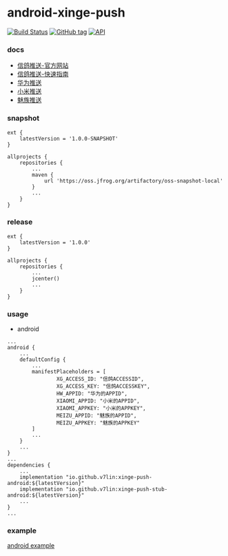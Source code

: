 # android-xinge-push

[![Build Status](https://cloud.drone.io/api/badges/v7lin/android-xinge-push/status.svg)](https://cloud.drone.io/v7lin/android-xinge-push)
[![GitHub tag](https://img.shields.io/github/tag/v7lin/android-xinge-push.svg)](https://github.com/v7lin/android-xinge-push/releases)
[![API](https://img.shields.io/badge/API-14%2B-brightgreen.svg?style=flat)](https://android-arsenal.com/api?level=14)

### docs

* [信鸽推送-官方网站](http://xg.qq.com)
* [信鸽推送-快速指南](https://xg.qq.com/docs/)
* [华为推送](https://developer.huawei.com/consumer/cn/service/hms/pushservice.html)
* [小米推送](https://dev.mi.com/console/appservice/push.html)
* [魅族推送](https://open.flyme.cn/open-web/views/push.html)

### snapshot

````
ext {
    latestVersion = '1.0.0-SNAPSHOT'
}

allprojects {
    repositories {
        ...
        maven {
            url 'https://oss.jfrog.org/artifactory/oss-snapshot-local'
        }
        ...
    }
}
````

### release

````
ext {
    latestVersion = '1.0.0'
}

allprojects {
    repositories {
        ...
        jcenter()
        ...
    }
}
````

### usage

* android

````
...
android {
    ...
    defaultConfig {
        ...
        manifestPlaceholders = [
                XG_ACCESS_ID: "信鸽ACCESSID",
                XG_ACCESS_KEY: "信鸽ACCESSKEY",
                HW_APPID: "华为的APPID",
                XIAOMI_APPID: "小米的APPID",
                XIAOMI_APPKEY: "小米的APPKEY",
                MEIZU_APPID: "魅族的APPID",
                MEIZU_APPKEY: "魅族的APPKEY"
        ]
        ...
    }
    ...
}
...
dependencies {
    ...
    implementation "io.github.v7lin:xinge-push-android:${latestVersion}"
    implementation "io.github.v7lin:xinge-push-stub-android:${latestVersion}"
    ...
}
...
````

### example

[android example](./app/src/main/java/io/github/v7lin/xingepush/MainActivity.java)
